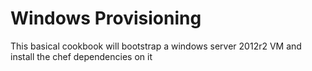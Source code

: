 # Windows Provisioning

This basical cookbook will bootstrap a windows server 2012r2 VM and install the chef dependencies on it

